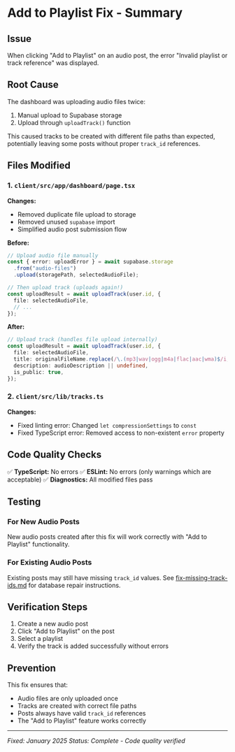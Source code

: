 # Add to Playlist Fix - Summary

## Issue

When clicking "Add to Playlist" on an audio post, the error "Invalid playlist or track reference" was displayed.

## Root Cause

The dashboard was uploading audio files twice:
1. Manual upload to Supabase storage
2. Upload through `uploadTrack()` function

This caused tracks to be created with different file paths than expected, potentially leaving some posts without proper `track_id` references.

## Files Modified

### 1. `client/src/app/dashboard/page.tsx`

**Changes:**
- Removed duplicate file upload to storage
- Removed unused `supabase` import
- Simplified audio post submission flow

**Before:**
```typescript
// Upload audio file manually
const { error: uploadError } = await supabase.storage
  .from("audio-files")
  .upload(storagePath, selectedAudioFile);

// Then upload track (uploads again!)
const uploadResult = await uploadTrack(user.id, {
  file: selectedAudioFile,
  // ...
});
```

**After:**
```typescript
// Upload track (handles file upload internally)
const uploadResult = await uploadTrack(user.id, {
  file: selectedAudioFile,
  title: originalFileName.replace(/\.(mp3|wav|ogg|m4a|flac|aac|wma)$/i, ''),
  description: audioDescription || undefined,
  is_public: true,
});
```

### 2. `client/src/lib/tracks.ts`

**Changes:**
- Fixed linting error: Changed `let compressionSettings` to `const`
- Fixed TypeScript error: Removed access to non-existent `error` property

## Code Quality Checks

✅ **TypeScript:** No errors
✅ **ESLint:** No errors (only warnings which are acceptable)
✅ **Diagnostics:** All modified files pass

## Testing

### For New Audio Posts
New audio posts created after this fix will work correctly with "Add to Playlist" functionality.

### For Existing Audio Posts
Existing posts may still have missing `track_id` values. See [fix-missing-track-ids.md](./fix-missing-track-ids.md) for database repair instructions.

## Verification Steps

1. Create a new audio post
2. Click "Add to Playlist" on the post
3. Select a playlist
4. Verify the track is added successfully without errors

## Prevention

This fix ensures that:
- Audio files are only uploaded once
- Tracks are created with correct file paths
- Posts always have valid `track_id` references
- The "Add to Playlist" feature works correctly

---

*Fixed: January 2025*
*Status: Complete - Code quality verified*
